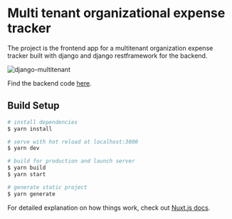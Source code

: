 # Multi tenant organizational expense tracker

The project is the frontend app for a multitenant organization expense tracker built with django and django restframework for the backend.

![django-multitenant](https://res.cloudinary.com/lewiskori/image/upload/v1598773348/Screenshot_2020-08-30_vue-django-multitenant_wlrpcz.png)

Find the backend code [here](https://github.com/lewis-kori/budgeting-app).

## Build Setup

```bash
# install dependencies
$ yarn install

# serve with hot reload at localhost:3000
$ yarn dev

# build for production and launch server
$ yarn build
$ yarn start

# generate static project
$ yarn generate
```

For detailed explanation on how things work, check out [Nuxt.js docs](https://nuxtjs.org).
